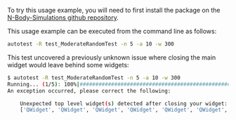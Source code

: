 To try this usage example, you will need to first install the package on the [N-Body-Simulations github repository](https://github.com/robertapplin/N-Body-Simulations).

This usage example can be executed from the command line as follows:

```sh
autotest -R test_ModerateRandomTest -n 5 -a 10 -w 300
```

This test uncovered a previously unknown issue where closing the main widget would leave behind some widgets:

```sh
$ autotest -R test_ModerateRandomTest -n 5 -a 10 -w 300
Running... (1/5): 100%|########################################################|
An exception occurred, please correct the following:

    Unexpected top level widget(s) detected after closing your widget:
    ['QWidget', 'QWidget', 'QWidget', 'QWidget', 'QWidget', 'QWidget', 'QWidget']
```

